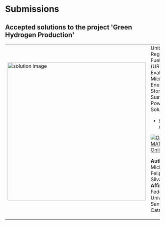 # Submissions

## Accepted solutions to the project 'Green Hydrogen Production'
<table>
<tr class="odd">
<td width ="500">
<img src="https://gist.githubusercontent.com/robertogl/e0115dc303472a9cfd52bbbc8edb7665/raw/greenHydrogenSolution.png" alt="solution image" width="450"/>
</td>
<td width ="500">
Unitized Regenerative Fuel Cell (URFC) Evaluation for Microgrid Energy Storage and Sustainable Power Solutions<br>
<ul>
<li><a href="https://github.com/michaelfsb/hydrogen-energy-storage/">GitHub repository</a></li>
</ul>

[![Open in MATLAB Online](https://www.mathworks.com/images/responsive/global/open-in-matlab-online.svg)](https://matlab.mathworks.com/open/github/v1?repo=michaelfsb/hydrogen-energy-storage)

**Author:** Michael Feliphe da Silva Barbosa</br>
**Affiliation:** Federal University of Santa Catarina
</td>
</tr>
</table>
